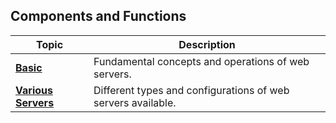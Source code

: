 ## Components and Functions

| Topic             | Description                                                     |
|-------------------|-----------------------------------------------------------------|
| [**Basic**](basics/basics.md) | Fundamental concepts and operations of web servers. |
| [**Various Servers**](servers/servers.md) | Different types and configurations of web servers available. |
                                                                                                                                                                                                                                                                                                                                                                                                                                                                                                                                                                                                                                                                                                                                                                                                                                                                                                                                                                                                                                                                                                                                                                                                                                 
